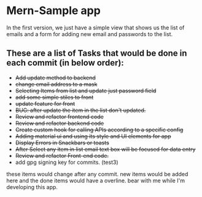 # Mern-Sample app

In the first version, we just have a simple view that shows us the list of emails and a form for adding new email and passwords to the list.



## These are a list of Tasks that would be done in each commit (in below order):

- ~~Add update method to backend~~
- ~~change email address to a mask~~  
- ~~Selecting Items from list and update just password field~~
- ~~add some simple stiles to front~~
- ~~update feature for front~~
- ~~BUG: after update the item in the list don't updated.~~
- ~~Review and refactor frontend code~~
- ~~Review and refactor backend code~~
- ~~Create custom hook for calling APIs according to a specific config~~
- ~~Adding material ui and using its style and UI elements for app~~
- ~~Display Errors in Snackbars or toasts~~
- ~~After Select any item in list email text box will be focused for data entry~~
- ~~Review and refactor Front-end code.~~
- add gpg signing key for commits. (test3)

these items would change after any commit. new items would be added here and the done items would have a overline.
bear with me while I'm developing this app.
